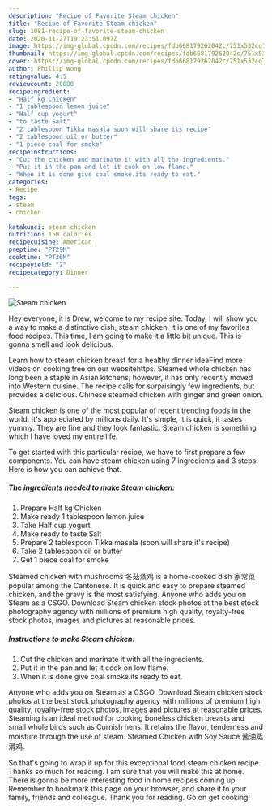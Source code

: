 ```yaml
---
description: "Recipe of Favorite Steam chicken"
title: "Recipe of Favorite Steam chicken"
slug: 1081-recipe-of-favorite-steam-chicken
date: 2020-11-27T19:23:51.097Z
image: https://img-global.cpcdn.com/recipes/fdb668179262042c/751x532cq70/steam-chicken-recipe-main-photo.jpg
thumbnail: https://img-global.cpcdn.com/recipes/fdb668179262042c/751x532cq70/steam-chicken-recipe-main-photo.jpg
cover: https://img-global.cpcdn.com/recipes/fdb668179262042c/751x532cq70/steam-chicken-recipe-main-photo.jpg
author: Phillip Wong
ratingvalue: 4.5
reviewcount: 20080
recipeingredient:
- "Half kg Chicken"
- "1 tablespoon lemon juice"
- "Half cup yogurt"
- "to taste Salt"
- "2 tablespoon Tikka masala soon will share its recipe"
- "2 tablespoon oil or butter"
- "1 piece coal for smoke"
recipeinstructions:
- "Cut the chicken and marinate it with all the ingredients."
- "Put it in the pan and let it cook on low flame."
- "When it is done give coal smoke.its ready to eat."
categories:
- Recipe
tags:
- steam
- chicken

katakunci: steam chicken 
nutrition: 150 calories
recipecuisine: American
preptime: "PT29M"
cooktime: "PT36M"
recipeyield: "2"
recipecategory: Dinner

---
```



![Steam chicken](https://img-global.cpcdn.com/recipes/fdb668179262042c/751x532cq70/steam-chicken-recipe-main-photo.jpg)

Hey everyone, it is Drew, welcome to my recipe site. Today, I will show you a way to make a distinctive dish, steam chicken. It is one of my favorites food recipes. This time, I am going to make it a little bit unique. This is gonna smell and look delicious.

Learn how to steam chicken breast for a healthy dinner ideaFind more videos on cooking free on our websitehttps. Steamed whole chicken has long been a staple in Asian kitchens; however, it has only recently moved into Western cuisine. The recipe calls for surprisingly few ingredients, but provides a delicious. Chinese steamed chicken with ginger and green onion.

Steam chicken is one of the most popular of recent trending foods in the world. It's appreciated by millions daily. It's simple, it is quick, it tastes yummy. They are fine and they look fantastic. Steam chicken is something which I have loved my entire life.


To get started with this particular recipe, we have to first prepare a few components. You can have steam chicken using 7 ingredients and 3 steps. Here is how you can achieve that.

<!--inarticleads1-->

##### The ingredients needed to make Steam chicken:

1. Prepare Half kg Chicken
1. Make ready 1 tablespoon lemon juice
1. Take Half cup yogurt
1. Make ready to taste Salt
1. Prepare 2 tablespoon Tikka masala (soon will share it&#39;s recipe)
1. Take 2 tablespoon oil or butter
1. Get 1 piece coal for smoke


Steamed chicken with mushrooms 冬菇蒸鸡 is a home-cooked dish 家常菜 popular among the Cantonese. It is quick and easy to prepare steamed chicken, and the gravy is the most satisfying. Anyone who adds you on Steam as a CSGO. Download Steam chicken stock photos at the best stock photography agency with millions of premium high quality, royalty-free stock photos, images and pictures at reasonable prices. 

<!--inarticleads2-->

##### Instructions to make Steam chicken:

1. Cut the chicken and marinate it with all the ingredients.
1. Put it in the pan and let it cook on low flame.
1. When it is done give coal smoke.its ready to eat.


Anyone who adds you on Steam as a CSGO. Download Steam chicken stock photos at the best stock photography agency with millions of premium high quality, royalty-free stock photos, images and pictures at reasonable prices. Steaming is an ideal method for cooking boneless chicken breasts and small whole birds such as Cornish hens. It retains the flavor, tenderness and moisture through the use of steam. Steamed Chicken with Soy Sauce 酱油蒸滑鸡. 

So that's going to wrap it up for this exceptional food steam chicken recipe. Thanks so much for reading. I am sure that you will make this at home. There is gonna be more interesting food in home recipes coming up. Remember to bookmark this page on your browser, and share it to your family, friends and colleague. Thank you for reading. Go on get cooking!
